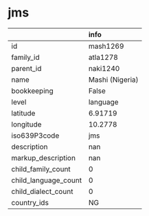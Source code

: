 # jms
|                      | info            |
|:---------------------|:----------------|
| id                   | mash1269        |
| family_id            | atla1278        |
| parent_id            | naki1240        |
| name                 | Mashi (Nigeria) |
| bookkeeping          | False           |
| level                | language        |
| latitude             | 6.91719         |
| longitude            | 10.2778         |
| iso639P3code         | jms             |
| description          | nan             |
| markup_description   | nan             |
| child_family_count   | 0               |
| child_language_count | 0               |
| child_dialect_count  | 0               |
| country_ids          | NG              |